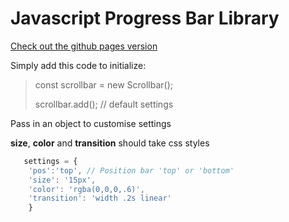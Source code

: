 # Javascript Progress Bar Library

[Check out the github pages version](https://darrencarlin.github.io/Progress-Bar-Library/)


Simply add this code to initialize:

> const scrollbar = new Scrollbar();
>
> scrollbar.add(); // default settings 

Pass in an object to customise settings

**size**, **color** and **transition** should take css styles 
```javascript
   settings = {
    'pos':'top', // Position bar 'top' or 'bottom'
    'size': '15px', 
    'color': 'rgba(0,0,0,.6)', 
    'transition': 'width .2s linear'
    }
```
